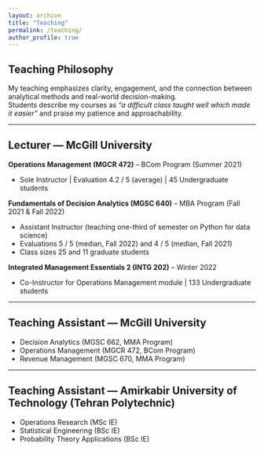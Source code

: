 ```yaml
---
layout: archive
title: "Teaching"
permalink: /teaching/
author_profile: true
---
```


## Teaching Philosophy
My teaching emphasizes clarity, engagement, and the connection between analytical methods and real-world decision-making.  
Students describe my courses as *“a difficult class taught well which made it easier”* and praise my patience and approachability.

---

## Lecturer — McGill University
**Operations Management (MGCR 472)** – BCom Program (Summer 2021)  
- Sole Instructor  |  Evaluation 4.2 / 5 (average)  |  45 Undergraduate students  

**Fundamentals of Decision Analytics (MGSC 640)** – MBA Program (Fall 2021 & Fall 2022)  
- Assistant Instructor (teaching one-third of semester on Python for data science)  
- Evaluations 5 / 5 (median, Fall 2022)  and 4 / 5 (median, Fall 2021)  
- Class sizes 25 and 11 graduate students  

**Integrated Management Essentials 2 (INTG 202)** – Winter 2022  
- Co-Instructor for Operations Management module |  133 Undergraduate students  

---

## Teaching Assistant — McGill University
- Decision Analytics (MGSC 662, MMA Program)  
- Operations Management (MGCR 472, BCom Program)  
- Revenue Management (MGSC 670, MMA Program)

---

## Teaching Assistant — Amirkabir University of Technology (Tehran Polytechnic)
- Operations Research (MSc IE)  
- Statistical Engineering (BSc IE)  
- Probability Theory Applications (BSc IE)

